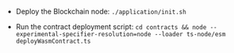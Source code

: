 * Deploy the Blockchain node: `./application/init.sh`

* Run the contract deployment script: `cd contracts && node --experimental-specifier-resolution=node --loader ts-node/esm deployWasmContract.ts`
